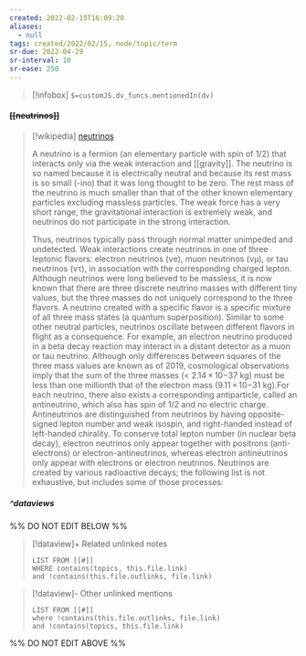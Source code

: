 ```yaml
---
created: 2022-02-15T16:09:20 
aliases:
  - null
tags: created/2022/02/15, node/topic/term
sr-due: 2022-04-29
sr-interval: 10
sr-ease: 250
---
```

> [!infobox]
`$=customJS.dv_funcs.mentionedIn(dv)`

#### <s class="topic-title">[[neutrinos]]</s>

> [!wikipedia] [neutrinos](https://en.wikipedia.org/wiki/Neutrino)
> 
> A neutrino is a fermion (an elementary particle with spin of 1/2) that interacts only via the weak interaction and [[gravity]]. The neutrino is so named because it is electrically neutral and because its rest mass is so small (-ino) that it was long thought to be zero. The rest mass of the neutrino is much smaller than that of the other known elementary particles excluding massless particles. The weak force has a very short range, the gravitational interaction is extremely weak, and neutrinos do not participate in the strong interaction.
> 
> Thus, neutrinos typically pass through normal matter unimpeded and undetected. Weak interactions create neutrinos in one of three leptonic flavors: electron neutrinos (νe), muon neutrinos (νμ), or tau neutrinos (ντ), in association with the corresponding charged lepton. Although neutrinos were long believed to be massless, it is now known that there are three discrete neutrino masses with different tiny values, but the three masses do not uniquely correspond to the three flavors. A neutrino created with a specific flavor is a specific mixture of all three mass states (a quantum superposition). Similar to some other neutral particles, neutrinos oscillate between different flavors in flight as a consequence. For example, an electron neutrino produced in a beta decay reaction may interact in a distant detector as a muon or tau neutrino. Although only differences between squares of the three mass values are known as of 2019, cosmological observations imply that the sum of the three masses (< 2.14 × 10−37 kg) must be less than one millionth that of the electron mass (9.11 × 10−31 kg).For each neutrino, there also exists a corresponding antiparticle, called an antineutrino, which also has spin of 1/2 and no electric charge. Antineutrinos are distinguished from neutrinos by having opposite-signed lepton number and weak isospin, and right-handed instead of left-handed chirality. To conserve total lepton number (in nuclear beta decay), electron neutrinos only appear together with positrons (anti-electrons) or electron-antineutrinos, whereas electron antineutrinos only appear with electrons or electron neutrinos. Neutrinos are created by various radioactive decays; the following list is not exhaustive, but includes some of those processes:


##### ^dataviews

%% DO NOT EDIT BELOW %%
> [!dataview]+ Related unlinked notes
> ```dataview
> LIST FROM [[#]]
> WHERE contains(topics, this.file.link)
> and !contains(this.file.outlinks, file.link)
> ```
 
> [!dataview]- Other unlinked mentions
> ```dataview
> LIST FROM [[#]]
> where !contains(this.file.outlinks, file.link)
> and !contains(topics, this.file.link)
> ```

%% DO NOT EDIT ABOVE %%